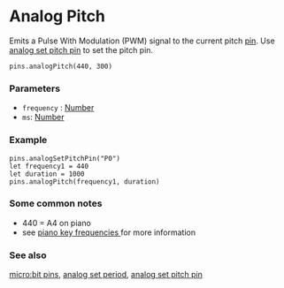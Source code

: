 # Analog Pitch

Emits a Pulse With Modulation (PWM) signal to the current pitch [pin](/device/pins). Use [analog set pitch pin](/reference/pins/analog-set-pitch-pin) to set the pitch pin.

```sig
pins.analogPitch(440, 300)
```

### Parameters

* `frequency` : [Number](/reference/types/number)
* `ms`: [Number](/reference/types/number)

### Example

```
pins.analogSetPitchPin("P0")
let frequency1 = 440
let duration = 1000
pins.analogPitch(frequency1, duration)
```

### Some common notes

* 440 = A4 on piano
* see [piano key frequencies ](https://en.wikipedia.org/wiki/Piano_key_frequencies) for more information

### See also

[micro:bit pins](/device/pins), [analog set period](/reference/pins/analog-set-period), [analog set pitch pin](/reference/pins/analog-set-pitch-pin)

